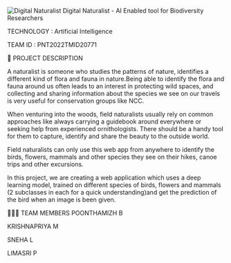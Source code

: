 ![Digital Naturalist](https://user-images.githubusercontent.com/114243712/202372743-688a9310-d23e-45da-bcf2-4518781dafaf.png)
Digital Naturalist - AI Enabled tool for Biodiversity Researchers


TECHNOLOGY : Artificial Intelligence

TEAM ID : PNT2022TMID20771


📒 PROJECT DESCRIPTION
 
   A naturalist is someone who studies the patterns of nature, identifies a different kind of flora and fauna in nature.Being able to identify the flora and fauna around us often leads to an interest in protecting wild spaces, and collecting and sharing information about the species we see on our travels is very useful for conservation groups like NCC.

When venturing into the woods, field naturalists usually rely on common approaches like always carrying a guidebook around everywhere or seeking help from experienced ornithologists. There should be a handy tool for them to capture, identify and share the beauty to the outside world.

Field naturalists can only use this web app from anywhere to identify the birds, flowers, mammals and other species they see on their hikes, canoe trips and other excursions.

In this project, we are creating a web application which uses a deep learning model, trained on different species of birds, flowers and mammals (2 subclasses in each for a quick understanding)and get the prediction of the bird when an image is been given.


🧑🏻‍🦰 TEAM MEMBERS
POONTHAMIZH B

KRISHNAPRIYA M 

SNEHA L

LIMASRI P


